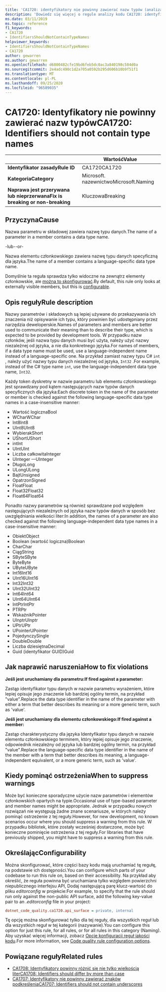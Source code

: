 ```yaml
---
title: 'CA1720: identyfikatory nie powinny zawierać nazw typów (analiza kodu)'
description: 'Dowiedz się więcej o regule analizy kodu CA1720: identyfikatory nie powinny zawierać nazw typów'
ms.date: 03/11/2019
ms.topic: reference
f1_keywords:
- CA1720
- IdentifiersShouldNotContainTypeNames
helpviewer_keywords:
- IdentifiersShouldNotContainTypeNames
- CA1720
author: gewarren
ms.author: gewarren
ms.openlocfilehash: d6800482cfe19bd6feb5dc0ac3a840198c584d0a
ms.sourcegitcommit: 2e4adc490c1d2a705a0592b295d606b10b9f51f1
ms.translationtype: MT
ms.contentlocale: pl-PL
ms.lasthandoff: 09/25/2020
ms.locfileid: "96589035"
---
```

# <a name="ca1720-identifiers-should-not-contain-type-names"></a><span data-ttu-id="32576-103">CA1720: Identyfikatory nie powinny zawierać nazw typów</span><span class="sxs-lookup"><span data-stu-id="32576-103">CA1720: Identifiers should not contain type names</span></span>

| | <span data-ttu-id="32576-104">Wartość</span><span class="sxs-lookup"><span data-stu-id="32576-104">Value</span></span> |
|-|-|
| <span data-ttu-id="32576-105">**Identyfikator zasady**</span><span class="sxs-lookup"><span data-stu-id="32576-105">**Rule ID**</span></span> |<span data-ttu-id="32576-106">CA1720</span><span class="sxs-lookup"><span data-stu-id="32576-106">CA1720</span></span>|
| <span data-ttu-id="32576-107">**Kategoria**</span><span class="sxs-lookup"><span data-stu-id="32576-107">**Category**</span></span> |<span data-ttu-id="32576-108">Microsoft. nazewnictwo</span><span class="sxs-lookup"><span data-stu-id="32576-108">Microsoft.Naming</span></span>|
| <span data-ttu-id="32576-109">**Naprawa jest przerywana lub nieprzerwana**</span><span class="sxs-lookup"><span data-stu-id="32576-109">**Fix is breaking or non-breaking**</span></span> |<span data-ttu-id="32576-110">Kluczowa</span><span class="sxs-lookup"><span data-stu-id="32576-110">Breaking</span></span>|

## <a name="cause"></a><span data-ttu-id="32576-111">Przyczyna</span><span class="sxs-lookup"><span data-stu-id="32576-111">Cause</span></span>

<span data-ttu-id="32576-112">Nazwa parametru w składowej zawiera nazwę typu danych.</span><span class="sxs-lookup"><span data-stu-id="32576-112">The name of a parameter in a member contains a data type name.</span></span>

<span data-ttu-id="32576-113">-lub-</span><span class="sxs-lookup"><span data-stu-id="32576-113">-or-</span></span>

<span data-ttu-id="32576-114">Nazwa elementu członkowskiego zawiera nazwę typu danych specyficzną dla języka.</span><span class="sxs-lookup"><span data-stu-id="32576-114">The name of a member contains a language-specific data type name.</span></span>

<span data-ttu-id="32576-115">Domyślnie ta reguła sprawdza tylko widoczne na zewnątrz elementy członkowskie, ale [można to skonfigurować](#configurability).</span><span class="sxs-lookup"><span data-stu-id="32576-115">By default, this rule only looks at externally visible members, but this is [configurable](#configurability).</span></span>

## <a name="rule-description"></a><span data-ttu-id="32576-116">Opis reguły</span><span class="sxs-lookup"><span data-stu-id="32576-116">Rule description</span></span>

<span data-ttu-id="32576-117">Nazwy parametrów i składowych są lepiej używane do przekazywania ich znaczenia niż opisywanie ich typu, który powinien być udostępniany przez narzędzia deweloperskie.</span><span class="sxs-lookup"><span data-stu-id="32576-117">Names of parameters and members are better used to communicate their meaning than to describe their type, which is expected to be provided by development tools.</span></span> <span data-ttu-id="32576-118">W przypadku nazw członków, jeśli nazwa typu danych musi być użyta, należy użyć nazwy niezależnej od języka, a nie dla konkretnego języka.</span><span class="sxs-lookup"><span data-stu-id="32576-118">For names of members, if a data type name must be used, use a language-independent name instead of a language-specific one.</span></span> <span data-ttu-id="32576-119">Na przykład zamiast nazwy typu C# `int` , należy użyć nazwy typu danych niezależnej od języka, `Int32` .</span><span class="sxs-lookup"><span data-stu-id="32576-119">For example, instead of the C# type name `int`, use the language-independent data type name, `Int32`.</span></span>

<span data-ttu-id="32576-120">Każdy token dyskretny w nazwie parametru lub elementu członkowskiego jest sprawdzany pod kątem następujących nazw typów danych specyficznych dla języka:</span><span class="sxs-lookup"><span data-stu-id="32576-120">Each discrete token in the name of the parameter or member is checked against the following language-specific data type names in a case-insensitive manner:</span></span>

- <span data-ttu-id="32576-121">Wartość logiczna</span><span class="sxs-lookup"><span data-stu-id="32576-121">Bool</span></span>
- <span data-ttu-id="32576-122">WChar</span><span class="sxs-lookup"><span data-stu-id="32576-122">WChar</span></span>
- <span data-ttu-id="32576-123">Int8</span><span class="sxs-lookup"><span data-stu-id="32576-123">Int8</span></span>
- <span data-ttu-id="32576-124">UInt8</span><span class="sxs-lookup"><span data-stu-id="32576-124">UInt8</span></span>
- <span data-ttu-id="32576-125">Wybierak</span><span class="sxs-lookup"><span data-stu-id="32576-125">Short</span></span>
- <span data-ttu-id="32576-126">UShort</span><span class="sxs-lookup"><span data-stu-id="32576-126">UShort</span></span>
- <span data-ttu-id="32576-127">int</span><span class="sxs-lookup"><span data-stu-id="32576-127">Int</span></span>
- <span data-ttu-id="32576-128">UInt</span><span class="sxs-lookup"><span data-stu-id="32576-128">UInt</span></span>
- <span data-ttu-id="32576-129">Liczba całkowita</span><span class="sxs-lookup"><span data-stu-id="32576-129">Integer</span></span>
- <span data-ttu-id="32576-130">UInteger —</span><span class="sxs-lookup"><span data-stu-id="32576-130">UInteger</span></span>
- <span data-ttu-id="32576-131">Długo</span><span class="sxs-lookup"><span data-stu-id="32576-131">Long</span></span>
- <span data-ttu-id="32576-132">ULong</span><span class="sxs-lookup"><span data-stu-id="32576-132">ULong</span></span>
- <span data-ttu-id="32576-133">Bajt</span><span class="sxs-lookup"><span data-stu-id="32576-133">Unsigned</span></span>
- <span data-ttu-id="32576-134">Opatrzon</span><span class="sxs-lookup"><span data-stu-id="32576-134">Signed</span></span>
- <span data-ttu-id="32576-135">Float</span><span class="sxs-lookup"><span data-stu-id="32576-135">Float</span></span>
- <span data-ttu-id="32576-136">Float32</span><span class="sxs-lookup"><span data-stu-id="32576-136">Float32</span></span>
- <span data-ttu-id="32576-137">Float64</span><span class="sxs-lookup"><span data-stu-id="32576-137">Float64</span></span>

<span data-ttu-id="32576-138">Ponadto nazwy parametrów są również sprawdzane pod względem następujących niezależnych od języka nazw typów danych w sposób bez uwzględniania wielkości liter:</span><span class="sxs-lookup"><span data-stu-id="32576-138">In addition, the names of a parameter are also checked against the following language-independent data type names in a case-insensitive manner:</span></span>

- <span data-ttu-id="32576-139">Obiekt</span><span class="sxs-lookup"><span data-stu-id="32576-139">Object</span></span>
- <span data-ttu-id="32576-140">Boolean (wartość logiczna)</span><span class="sxs-lookup"><span data-stu-id="32576-140">Boolean</span></span>
- <span data-ttu-id="32576-141">Char</span><span class="sxs-lookup"><span data-stu-id="32576-141">Char</span></span>
- <span data-ttu-id="32576-142">Ciąg</span><span class="sxs-lookup"><span data-stu-id="32576-142">String</span></span>
- <span data-ttu-id="32576-143">SByte</span><span class="sxs-lookup"><span data-stu-id="32576-143">SByte</span></span>
- <span data-ttu-id="32576-144">Byte</span><span class="sxs-lookup"><span data-stu-id="32576-144">Byte</span></span>
- <span data-ttu-id="32576-145">UByte</span><span class="sxs-lookup"><span data-stu-id="32576-145">UByte</span></span>
- <span data-ttu-id="32576-146">Int16</span><span class="sxs-lookup"><span data-stu-id="32576-146">Int16</span></span>
- <span data-ttu-id="32576-147">UInt16</span><span class="sxs-lookup"><span data-stu-id="32576-147">UInt16</span></span>
- <span data-ttu-id="32576-148">Int32</span><span class="sxs-lookup"><span data-stu-id="32576-148">Int32</span></span>
- <span data-ttu-id="32576-149">UInt32</span><span class="sxs-lookup"><span data-stu-id="32576-149">UInt32</span></span>
- <span data-ttu-id="32576-150">Int64</span><span class="sxs-lookup"><span data-stu-id="32576-150">Int64</span></span>
- <span data-ttu-id="32576-151">UInt64</span><span class="sxs-lookup"><span data-stu-id="32576-151">UInt64</span></span>
- <span data-ttu-id="32576-152">IntPtr</span><span class="sxs-lookup"><span data-stu-id="32576-152">IntPtr</span></span>
- <span data-ttu-id="32576-153">PTR</span><span class="sxs-lookup"><span data-stu-id="32576-153">Ptr</span></span>
- <span data-ttu-id="32576-154">Wskaźnik</span><span class="sxs-lookup"><span data-stu-id="32576-154">Pointer</span></span>
- <span data-ttu-id="32576-155">UInptr</span><span class="sxs-lookup"><span data-stu-id="32576-155">UInptr</span></span>
- <span data-ttu-id="32576-156">UPtr</span><span class="sxs-lookup"><span data-stu-id="32576-156">UPtr</span></span>
- <span data-ttu-id="32576-157">UPointer</span><span class="sxs-lookup"><span data-stu-id="32576-157">UPointer</span></span>
- <span data-ttu-id="32576-158">Pojedynczy</span><span class="sxs-lookup"><span data-stu-id="32576-158">Single</span></span>
- <span data-ttu-id="32576-159">Double</span><span class="sxs-lookup"><span data-stu-id="32576-159">Double</span></span>
- <span data-ttu-id="32576-160">Liczba dziesiętna</span><span class="sxs-lookup"><span data-stu-id="32576-160">Decimal</span></span>
- <span data-ttu-id="32576-161">Guid (identyfikator GUID)</span><span class="sxs-lookup"><span data-stu-id="32576-161">Guid</span></span>

## <a name="how-to-fix-violations"></a><span data-ttu-id="32576-162">Jak naprawić naruszenia</span><span class="sxs-lookup"><span data-stu-id="32576-162">How to fix violations</span></span>

<span data-ttu-id="32576-163">**Jeśli jest uruchamiany dla parametru:**</span><span class="sxs-lookup"><span data-stu-id="32576-163">**If fired against a parameter:**</span></span>

<span data-ttu-id="32576-164">Zastąp identyfikator typu danych w nazwie parametru wyrażeniem, które lepiej opisuje jego znaczenie lub bardziej ogólny termin, na przykład "value".</span><span class="sxs-lookup"><span data-stu-id="32576-164">Replace the data type identifier in the name of the parameter with either a term that better describes its meaning or a more generic term, such as 'value'.</span></span>

<span data-ttu-id="32576-165">**Jeśli jest uruchamiany dla elementu członkowskiego:**</span><span class="sxs-lookup"><span data-stu-id="32576-165">**If fired against a member:**</span></span>

<span data-ttu-id="32576-166">Zastąp charakterystyczny dla języka Identyfikator typu danych w nazwie elementu członkowskiego terminem, który lepiej opisuje jego znaczenie, odpowiednik niezależny od języka lub bardziej ogólny termin, na przykład "value".</span><span class="sxs-lookup"><span data-stu-id="32576-166">Replace the language-specific data type identifier in the name of the member with a term that better describes its meaning, a language-independent equivalent, or a more generic term, such as 'value'.</span></span>

## <a name="when-to-suppress-warnings"></a><span data-ttu-id="32576-167">Kiedy pominąć ostrzeżenia</span><span class="sxs-lookup"><span data-stu-id="32576-167">When to suppress warnings</span></span>

<span data-ttu-id="32576-168">Może być konieczne sporadyczne użycie nazw parametrów i elementów członkowskich opartych na typie.</span><span class="sxs-lookup"><span data-stu-id="32576-168">Occasional use of type-based parameter and member names might be appropriate.</span></span> <span data-ttu-id="32576-169">Jednak w przypadku nowych rozwiązań nie występują żadne znane scenariusze, w których należy pominąć ostrzeżenie z tej reguły.</span><span class="sxs-lookup"><span data-stu-id="32576-169">However, for new development, no known scenarios occur where you should suppress a warning from this rule.</span></span> <span data-ttu-id="32576-170">W przypadku bibliotek, które zostały wcześniej dostarczone, może być konieczne pominięcie ostrzeżenia z tej reguły.</span><span class="sxs-lookup"><span data-stu-id="32576-170">For libraries that have previously shipped, you might have to suppress a warning from this rule.</span></span>

## <a name="configurability"></a><span data-ttu-id="32576-171">Określając</span><span class="sxs-lookup"><span data-stu-id="32576-171">Configurability</span></span>

<span data-ttu-id="32576-172">Można skonfigurować, które części bazy kodu mają uruchamiać tę regułę, na podstawie ich dostępności.</span><span class="sxs-lookup"><span data-stu-id="32576-172">You can configure which parts of your codebase to run this rule on, based on their accessibility.</span></span> <span data-ttu-id="32576-173">Na przykład aby określić, że reguła powinna być uruchamiana tylko względem powierzchni niepublicznego interfejsu API, Dodaj następującą parę klucz-wartość do pliku *editorconfig* w projekcie:</span><span class="sxs-lookup"><span data-stu-id="32576-173">For example, to specify that the rule should run only against the non-public API surface, add the following key-value pair to an *.editorconfig* file in your project:</span></span>

```ini
dotnet_code_quality.ca1720.api_surface = private, internal
```

<span data-ttu-id="32576-174">Tę opcję można skonfigurować tylko dla tej reguły, dla wszystkich reguł lub dla wszystkich reguł w tej kategorii (nazywanie).</span><span class="sxs-lookup"><span data-stu-id="32576-174">You can configure this option for just this rule, for all rules, or for all rules in this category (Naming).</span></span> <span data-ttu-id="32576-175">Aby uzyskać więcej informacji, zobacz [Opcje konfiguracji reguł jakości kodu](../code-quality-rule-options.md).</span><span class="sxs-lookup"><span data-stu-id="32576-175">For more information, see [Code quality rule configuration options](../code-quality-rule-options.md).</span></span>

## <a name="related-rules"></a><span data-ttu-id="32576-176">Powiązane reguły</span><span class="sxs-lookup"><span data-stu-id="32576-176">Related rules</span></span>

- [<span data-ttu-id="32576-177">CA1708: Identyfikatory powinny różnić się nie tylko wielkością liter</span><span class="sxs-lookup"><span data-stu-id="32576-177">CA1708: Identifiers should differ by more than case</span></span>](ca1708.md)
- [<span data-ttu-id="32576-178">CA1707: Identyfikatory nie powinny zawierać znaków podkreślenia</span><span class="sxs-lookup"><span data-stu-id="32576-178">CA1707: Identifiers should not contain underscores</span></span>](ca1707.md)

